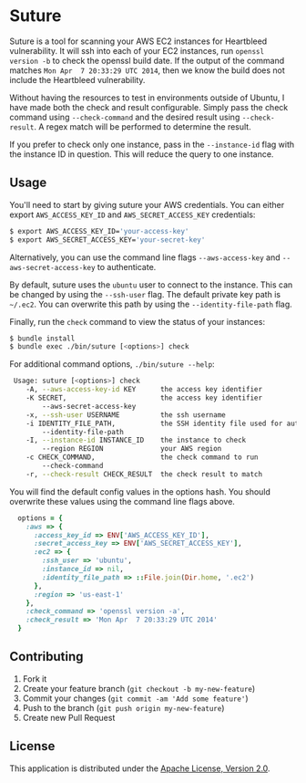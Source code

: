 Suture
======

Suture is a tool for scanning your AWS EC2 instances for Heartbleed vulnerability. It will ssh into each of your EC2 instances, run `openssl version -b` to check the openssl build date. If the output of the command matches `Mon Apr  7 20:33:29 UTC 2014`, then we know the build does not include the Heartbleed vulnerability.

Without having the resources to test in environments outside of Ubuntu, I have made both the check and result configurable. Simply pass the check command using `--check-command` and the desired result using `--check-result`. A regex match will be performed to determine the result.

If you prefer to check only one instance, pass in the `--instance-id` flag with the instance ID in question. This will reduce the query to one instance.

## Usage

You'll need to start by giving suture your AWS credentials. You can either export `AWS_ACCESS_KEY_ID` and `AWS_SECRET_ACCESS_KEY` credentials:

```bash
$ export AWS_ACCESS_KEY_ID='your-access-key'
$ export AWS_SECRET_ACCESS_KEY='your-secret-key'
```

Alternatively, you can use the command line flags `--aws-access-key` and `--aws-secret-access-key` to authenticate.

By default, suture uses the `ubuntu` user to connect to the instance. This can be changed by using the `--ssh-user` flag. The default private key path is `~/.ec2`. You can overwrite this path by using the `--identity-file-path` flag.

Finally, run the `check` command to view the status of your instances:

```bash
$ bundle install
$ bundle exec ./bin/suture [<options>] check
```

For additional command options, `./bin/suture --help`:

```bash
 Usage: suture [<options>] check
    -A, --aws-access-key-id KEY      the access key identifier
    -K SECRET,                       the access key identifier
        --aws-secret-access-key
    -x, --ssh-user USERNAME          the ssh username
    -i IDENTITY_FILE_PATH,           the SSH identity file used for authentication
        --identity-file-path
    -I, --instance-id INSTANCE_ID    the instance to check
        --region REGION              your AWS region
    -c CHECK_COMMAND,                the check command to run
        --check-command
    -r, --check-result CHECK_RESULT  the check result to match
```

You will find the default config values in the options hash. You should overwrite these values using the command line flags above.

```ruby
  options = {
    :aws => {
      :access_key_id => ENV['AWS_ACCESS_KEY_ID'],
      :secret_access_key => ENV['AWS_SECRET_ACCESS_KEY'],
      :ec2 => {
        :ssh_user => 'ubuntu',
        :instance_id => nil,
        :identity_file_path => ::File.join(Dir.home, '.ec2')
      },
      :region => 'us-east-1'
    },
    :check_command => 'openssl version -a',
    :check_result => 'Mon Apr  7 20:33:29 UTC 2014'
  }
```

## Contributing

1. Fork it
2. Create your feature branch (`git checkout -b my-new-feature`)
3. Commit your changes (`git commit -am 'Add some feature'`)
4. Push to the branch (`git push origin my-new-feature`)
5. Create new Pull Request

## License

This application is distributed under the
[Apache License, Version 2.0](http://www.apache.org/licenses/LICENSE-2.0).
